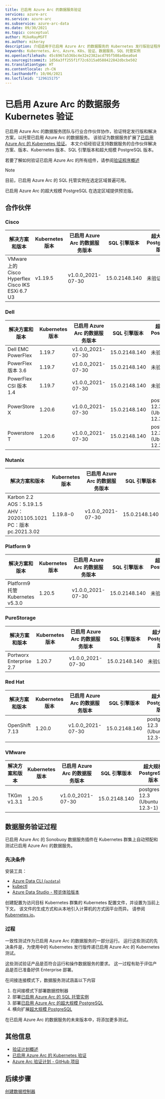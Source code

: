```yaml
---
title: 已启用 Azure Arc 的数据服务验证
services: azure-arc
ms.service: azure-arc
ms.subservice: azure-arc-data
ms.date: 09/30/2021
ms.topic: conceptual
author: MikeRayMSFT
ms.author: mikeray
description: 介绍适用于已启用 Azure Arc 的数据服务的 Kubernetes 发行版验证程序。
keywords: Kubernetes、Arc、Azure、K8s、验证、数据服务、SQL 托管实例
ms.openlocfilehash: 45c6967a536bc4e32e2382acd795f508a4bea0a4
ms.sourcegitcommit: 1d56a3ff255f1f72c6315a0588422842dbcbe502
ms.translationtype: HT
ms.contentlocale: zh-CN
ms.lasthandoff: 10/06/2021
ms.locfileid: "129615175"
---
```

# <a name="azure-arc-enabled-data-services-kubernetes-validation"></a>已启用 Azure Arc 的数据服务 Kubernetes 验证

已启用 Azure Arc 的数据服务团队与行业合作伙伴协作，验证特定发行版和解决方案，以托管已启用 Azure Arc 的数据服务。 该验证为数据服务扩展了[已启用 Azure Arc 的 Kubernetes 验证](../kubernetes/validation-program.md)。 本文介绍经验证支持数据服务的合作伙伴解决方案、版本、Kubernetes 版本、SQL 引擎版本和超大规模 PostgreSQL 版本。 

若要了解如何验证已启用 Azure Arc 的所有组件，请参阅[验证程序概述](../validation-program/overview.md)

> [!NOTE]
> 目前，已启用 Azure Arc 的 SQL 托管实例在选定区域普遍可用。
>
> 已启用 Azure Arc 的超大规模 PostgreSQL 在选定区域提供预览版。

## <a name="partners"></a>合作伙伴

### <a name="cisco"></a>Cisco

|解决方案和版本 | Kubernetes 版本 | 已启用 Azure Arc 的数据服务版本 | SQL 引擎版本 | 超大规模 PostgreSQL 版本
|-----|-----|-----|-----|-----|
|VMware 上的 Cisco Hyperflex <br/> Cisco IKS ESXi 6.7 U3 |v1.19.5|v1.0.0_2021-07-30|15.0.2148.140| 未验证 |

### <a name="dell"></a>Dell

|解决方案和版本 | Kubernetes 版本 | 已启用 Azure Arc 的数据服务版本 | SQL 引擎版本 | 超大规模 PostgreSQL 版本
|-----|-----|-----|-----|-----|
| Dell EMC PowerFlex |1.19.7|v1.0.0_2021-07-30|15.0.2148.140 | 未验证 |
| PowerFlex 版本 3.6 |1.19.7|v1.0.0_2021-07-30|15.0.2148.140 | 未验证 |
| PowerFlex CSI 版本 1.4 |1.19.7|v1.0.0_2021-07-30|15.0.2148.140 | 未验证 |
| PowerStore X|1.20.6|v1.0.0_2021-07-30|15.0.2148.140 |postgres 12.3 (Ubuntu 12.3-1) |
| Powerstore T|1.20.6|v1.0.0_2021-07-30|15.0.2148.140 |postgres 12.3 (Ubuntu 12.3-1)|

### <a name="nutanix"></a>Nutanix

|解决方案和版本 | Kubernetes 版本 | 已启用 Azure Arc 的数据服务版本 | SQL 引擎版本 | 超大规模 PostgreSQL 版本
|-----|-----|-----|-----|-----|
| Karbon 2.2<br/>AOS：5.19.1.5<br/>AHV：20201105.1021<br/>PC：版本 pc.2021.3.02<br/> | 1.19.8-0 | v1.0.0_2021-07-30 | 15.0.2148.140|postgres 12.3 (Ubuntu 12.3-1)|

### <a name="platform-9"></a>Platform 9

|解决方案和版本 | Kubernetes 版本 | 已启用 Azure Arc 的数据服务版本 | SQL 引擎版本 | 超大规模 PostgreSQL 版本
|-----|-----|-----|-----|-----|
| Platform9 托管 Kubernetes v5.3.0 | 1.20.5 | v1.0.0_2021-07-30| 15.0.2148.140 | 未验证 |

### <a name="purestorage"></a>PureStorage

|解决方案和版本 | Kubernetes 版本 | 已启用 Azure Arc 的数据服务版本 | SQL 引擎版本 | 超大规模 PostgreSQL 版本
|-----|-----|-----|-----|-----|
| Portworx Enterprise 2.7 | 1.20.7 | v1.0.0_2021-07-30 | 15.0.2148.140 | 未验证 |

### <a name="red-hat"></a>Red Hat

|解决方案和版本 | Kubernetes 版本 | 已启用 Azure Arc 的数据服务版本 | SQL 引擎版本 | 超大规模 PostgreSQL 版本
|-----|-----|-----|-----|-----|
| OpenShift 7.13 | 1.20.0 | v1.0.0_2021-07-30 | 15.0.2148.140 | postgres 12.3 (Ubuntu 12.3-1)|

### <a name="vmware"></a>VMware

|解决方案和版本 | Kubernetes 版本 | 已启用 Azure Arc 的数据服务版本 | SQL 引擎版本 | 超大规模 PostgreSQL 版本
|-----|-----|-----|-----|-----|
| TKGm v1.3.1 | 1.20.5 | v1.0.0_2021-07-30 | 15.0.2148.140|postgres 12.3 (Ubuntu 12.3-1)|

## <a name="data-services-validation-process"></a>数据服务验证过程

已启用 Azure Arc 的 Sonobuoy 数据服务插件在 Kubernetes 群集上自动预配和测试已启用 Azure Arc 的数据服务。

### <a name="prerequisites"></a>先决条件

安装工具： 

- [Azure Data CLI (`azdata`)](/sql/azdata/install/deploy-install-azdata)
- [kubectl](https://kubernetes.io/docs/home/)
- [Azure Data Studio - 预览体验版本](https://github.com/microsoft/azuredatastudio)

创建配置为访问目标 Kubernetes 群集的 Kubernetes 配置文件，并设置为当前上下文。 该文件的生成方式和从本地引入计算机的方式因平台而异。 请参阅 [Kubernetes.io](https://kubernetes.io/docs/home/)。

### <a name="process"></a>过程

一致性测试作为已启用 Azure Arc 的数据服务的一部分运行。 运行这些测试的先决条件是，为使用中的 Kubernetes 发行版传递已启用 Azure Arc 的 Kubernetes 测试。

这些测试验证产品是否符合运行和操作数据服务的要求。 这一过程有助于评估产品是否已准备好供 Enterprise 部署。

在间接连接模式下，数据服务测试涵盖以下内容

1. 在间接模式下部署数据控制器
2. 部署[已启用 Azure Arc 的 SQL 托管实例](create-sql-managed-instance.md)
3. 部署[已启用 Azure Arc 的超大规模 PostgreSQL](create-postgresql-hyperscale-server-group.md)
4. 横向扩展[超大规模 PostgreSQL ](scale-out-in-postgresql-hyperscale-server-group.md)

在已启用 Azure Arc 的数据服务的未来版本中，将添加更多测试。

## <a name="additional-information"></a>其他信息

- [验证计划概述](../validation-program/overview.md)
- [已启用 Azure Arc 的 Kubernetes 验证](../kubernetes/validation-program.md)
- [Azure Arc 验证计划 - GitHub 项目](https://github.com/Azure/azure-arc-validation/)

## <a name="next-steps"></a>后续步骤

[创建数据控制器](create-data-controller.md)
